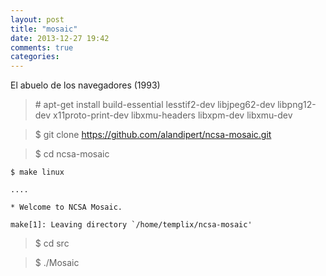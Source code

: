 ```yaml
---
layout: post
title: "mosaic"
date: 2013-12-27 19:42
comments: true
categories: 
---
```

El abuelo de los navegadores (1993)

>\# apt-get install build-essential lesstif2-dev libjpeg62-dev libpng12-dev x11proto-print-dev libxmu-headers libxpm-dev libxmu-dev

>$ git clone https://github.com/alandipert/ncsa-mosaic.git

>$ cd ncsa-mosaic

	$ make linux

	....

	* Welcome to NCSA Mosaic.

	make[1]: Leaving directory `/home/templix/ncsa-mosaic'

>$ cd src

>$ ./Mosaic

